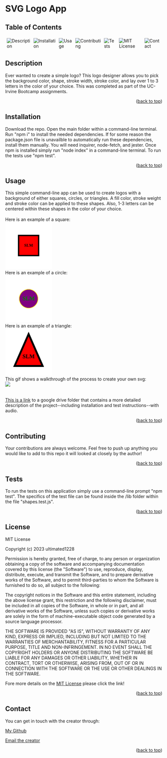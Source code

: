 <p id="back_to_top"></p>


# SVG Logo App


  ## Table of Contents

  <div style="display: flex;">
  <a href="#description" style="text-decoration: none; margin: 5px;">
    <img src="https://img.shields.io/badge/Description-37a779?style=for-the-badge" alt="Description" />
  </a>
  <a href="#installation" style="text-decoration: none; margin: 5px;">
    <img src="https://img.shields.io/badge/Installation-37a779?style=for-the-badge" alt="Installation" />
  </a>
  <a href="#usage" style="text-decoration: none; margin: 5px;">
    <img src="https://img.shields.io/badge/Usage-37a779?style=for-the-badge" alt="Usage" />
  </a>
  <a href="#contributing" style="text-decoration: none; margin: 5px;">
    <img src="https://img.shields.io/badge/Contributing-37a779?style=for-the-badge" alt="Contributing" />
  </a>
  <a href="#tests" style="text-decoration: none; margin: 5px;">
    <img src="https://img.shields.io/badge/Tests-37a779?style=for-the-badge" alt="Tests" />
  </a>
  <a href="#license" style="text-decoration: none; margin: 5px;">
    <img src="https://img.shields.io/badge/License-MIT-yellow.svg" alt="MIT License" alt="License" style="height:28px" />
  </a>
  <a href="#contact" style="text-decoration: none; margin: 5px;">
    <img src="https://img.shields.io/badge/Contact-37a779?style=for-the-badge" alt="Contact" />
  </a>
</div>

## Description
Ever wanted to create a simple logo?  This logo designer allows you to pick the background color, shape, stroke width, stroke color, and lay over  1 to 3 letters in the color of your choice.  This was completed as part of the UC-Irvine Bootcamp assignments.  

<p align="right">(<a href="#back_to_top">back to top</a>)</p>

## Installation
Download the repo. Open the main folder within a command-line terminal. Run "npm i" to install the needed dependencies. If for some reason the package.json file is unavailble to automatically run these dependencies, install them manually. You will need inquirer, node-fetch, and jester. Once npm is installed simply run "node index" in a command-line terminal.  To run the tests use "npm test". 

<p align="right">(<a href="#back_to_top">back to top</a>)</p>

## Usage
This simple command-line app can be used to create logos with a background of either squares, circles, or triangles. A fill color, stroke weight and stroke color can be applied to these shapes. Also, 1-3 letters can be centered within these shapes in the color of your choice. 
<br><br>
Here is an example of a square:<br>
<img src="./examples/example_square.svg" style = "width:150px; height:150px">
<br>
Here is an example of a circle:<br>
<img src="./examples/example_circle.svg" style = "width:150px; height:150px">
<br>
Here is an example of a triangle:<br>
<img src="./examples/example_triangle.svg" style = "width:150px; height:150px">
<br>
This gif shows a walkthrough of the process to create your own svg:  
<img src="./gif walkthrough/SVG Logo Creator.gif"><br><br>


[This is a link](https://drive.google.com/file/d/1T90xk6nOWYbS4CCL4-T5Qnse7RqpTyOp/view?usp=sharing) to a google drive folder that contains a more detailed description of the project--including installation and test instructions--with audio.

<p align="right">(<a href="#back_to_top">back to top</a>)</p>

## Contributing
Your contributions are always welcome.  Feel free to push up anything you would like to add to this repo it will looked at closely by the author!

<p align="right">(<a href="#back_to_top">back to top</a>)</p>

## Tests
To run the tests on this application simply use a command-line prompt "npm test".  The specifics of the test file can be found inside the /lib folder within the file "shapes.test.js".

<p align="right">(<a href="#back_to_top">back to top</a>)</p>

## License
MIT License

Copyright (c) 2023 ultimated1228

Permission is hereby granted, free of charge, to any person or organization
obtaining a copy of the software and accompanying documentation covered by
this license (the "Software") to use, reproduce, display, distribute,
execute, and transmit the Software, and to prepare derivative works of the
Software, and to permit third-parties to whom the Software is furnished to
do so, all subject to the following:

The copyright notices in the Software and this entire statement, including
the above license grant, this restriction and the following disclaimer,
must be included in all copies of the Software, in whole or in part, and
all derivative works of the Software, unless such copies or derivative
works are solely in the form of machine-executable object code generated by
a source language processor.

THE SOFTWARE IS PROVIDED "AS IS", WITHOUT WARRANTY OF ANY KIND, EXPRESS OR
IMPLIED, INCLUDING BUT NOT LIMITED TO THE WARRANTIES OF MERCHANTABILITY,
FITNESS FOR A PARTICULAR PURPOSE, TITLE AND NON-INFRINGEMENT. IN NO EVENT
SHALL THE COPYRIGHT HOLDERS OR ANYONE DISTRIBUTING THE SOFTWARE BE LIABLE
FOR ANY DAMAGES OR OTHER LIABILITY, WHETHER IN CONTRACT, TORT OR OTHERWISE,
ARISING FROM, OUT OF OR IN CONNECTION WITH THE SOFTWARE OR THE USE OR OTHER
DEALINGS IN THE SOFTWARE.



Fore more details on the [MIT License](https://opensource.org/licenses/MIT) please click the link!

<p align="right">(<a href="#back_to_top">back to top</a>)</p>

## Contact
You can get in touch with the creator through:

[My Github](https://github.com/ultimated1228)

[Email the creator](mailto:stevenlucasmeyer@gmail.com)


<p align="right">(<a href="#back_to_top">back to top</a>)</p>